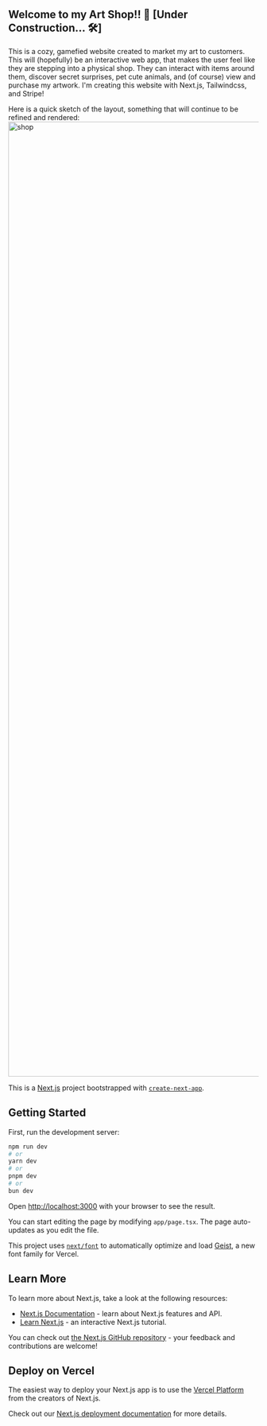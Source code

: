 ## Welcome to my Art Shop!! 🩷 [Under Construction... 🛠️]

This is a cozy, gamefied website created to market my art to customers. This will (hopefully) be an interactive web app, that makes the user feel like they are stepping into a physical shop. They can interact with items around them, discover secret surprises, pet cute animals, and (of course) view and purchase my artwork. I'm creating this website with Next.js, Tailwindcss, and Stripe!

Here is a quick sketch of the layout, something that will continue to be refined and rendered:
<img width="3072" height="1920" alt="shop" src="https://github.com/user-attachments/assets/f7f5a690-5908-40ae-b4f2-882df07cd33b" />



This is a [Next.js](https://nextjs.org) project bootstrapped with [`create-next-app`](https://nextjs.org/docs/app/api-reference/cli/create-next-app).

## Getting Started

First, run the development server:

```bash
npm run dev
# or
yarn dev
# or
pnpm dev
# or
bun dev
```

Open [http://localhost:3000](http://localhost:3000) with your browser to see the result.

You can start editing the page by modifying `app/page.tsx`. The page auto-updates as you edit the file.

This project uses [`next/font`](https://nextjs.org/docs/app/building-your-application/optimizing/fonts) to automatically optimize and load [Geist](https://vercel.com/font), a new font family for Vercel.

## Learn More

To learn more about Next.js, take a look at the following resources:

- [Next.js Documentation](https://nextjs.org/docs) - learn about Next.js features and API.
- [Learn Next.js](https://nextjs.org/learn) - an interactive Next.js tutorial.

You can check out [the Next.js GitHub repository](https://github.com/vercel/next.js) - your feedback and contributions are welcome!

## Deploy on Vercel

The easiest way to deploy your Next.js app is to use the [Vercel Platform](https://vercel.com/new?utm_medium=default-template&filter=next.js&utm_source=create-next-app&utm_campaign=create-next-app-readme) from the creators of Next.js.

Check out our [Next.js deployment documentation](https://nextjs.org/docs/app/building-your-application/deploying) for more details.

